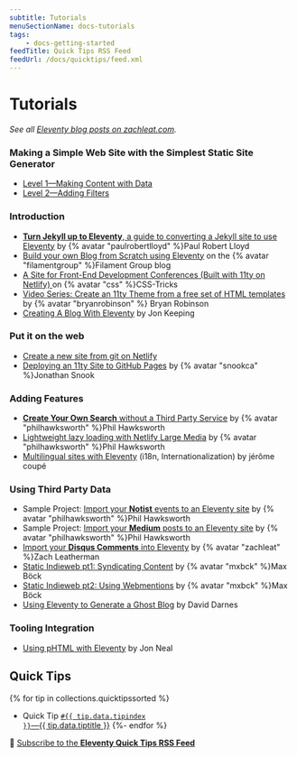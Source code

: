```yaml
---
subtitle: Tutorials
menuSectionName: docs-tutorials
tags:
    - docs-getting-started
feedTitle: Quick Tips RSS Feed
feedUrl: /docs/quicktips/feed.xml
---
```

# Tutorials

_See all [Eleventy blog posts on zachleat.com](https://www.zachleat.com/web/eleventy/)._

### Making a Simple Web Site with the Simplest Static Site Generator 

* [Level 1—Making Content with Data](https://www.zachleat.com/web/eleventy-tutorial-level-1/)
* [Level 2—Adding Filters](https://www.zachleat.com/web/eleventy-tutorial-level-2/)

### Introduction

* [**Turn Jekyll up to Eleventy**, a guide to converting a Jekyll site to use Eleventy](https://24ways.org/2018/turn-jekyll-up-to-eleventy/) by {% avatar "paulrobertlloyd" %}Paul Robert Lloyd
* [Build your own Blog from Scratch using Eleventy](https://www.filamentgroup.com/lab/build-a-blog/) on the {% avatar "filamentgroup" %}Filament Group blog
* [A Site for Front-End Development Conferences (Built with 11ty on Netlify) ](https://css-tricks.com/a-site-for-front-end-development-conferences-built-with-11ty-on-netlify/) on {% avatar "css" %}CSS-Tricks
* [Video Series: Create an 11ty Theme from a free set of HTML templates](https://www.youtube.com/playlist?list=PLOSLUtJ_J3rrJ1R1qEf8CCEpV3GgbJGNr) by {% avatar "bryanrobinson" %} Bryan Robinson
* [Creating A Blog With Eleventy](https://keepinguptodate.com/pages/2019/06/creating-blog-with-eleventy/) by Jon Keeping

### Put it on the web

* [Create a new site from git on Netlify](https://app.netlify.com/start)
* [Deploying an 11ty Site to GitHub Pages](https://snook.ca/archives/servers/deploying-11ty-to-gh-pages) by {% avatar "snookca" %}Jonathan Snook

### Adding Features

* [**Create Your Own Search** without a Third Party Service](https://www.hawksworx.com/blog/adding-search-to-a-jamstack-site/) by {% avatar "philhawksworth" %}Phil Hawksworth
* [Lightweight lazy loading with Netlify Large Media](https://lazy-load-nlm.netlify.com/) by {% avatar "philhawksworth" %}Phil Hawksworth
* [Multilingual sites with Eleventy](https://www.webstoemp.com/blog/multilingual-sites-eleventy/) (i18n, Internationalization) by <!-- {% avatar "jeromecoupe" %} -->jérôme coupé

### Using Third Party Data

* Sample Project: [Import your **Notist** events to an Eleventy site](https://eleventy-notist-example.netlify.com/) by {% avatar "philhawksworth" %}Phil Hawksworth
* Sample Project: [Import your **Medium** posts to an Eleventy site](https://rss-jamstack.netlify.com/) by {% avatar "philhawksworth" %}Phil Hawksworth
* [Import your **Disqus Comments** into Eleventy](https://github.com/11ty/eleventy-import-disqus/blob/master/README.md) by {% avatar "zachleat" %}Zach Leatherman
* [Static Indieweb pt1: Syndicating Content](https://mxb.at/blog/syndicating-content-to-twitter-with-netlify-functions/) by {% avatar "mxbck" %}Max Böck
* [Static Indieweb pt2: Using Webmentions](https://mxb.at/blog/using-webmentions-on-static-sites/) by {% avatar "mxbck" %}Max Böck
* [Using Eleventy to Generate a Ghost Blog](https://david.darn.es/tutorial/2019/06/01/use-eleventy-to-generate-a-ghost-blog/) by <!-- {% avatar "DavidDarnes" %} -->David Darnes

### Tooling Integration

* [Using pHTML with Eleventy](https://github.com/phtmlorg/phtml-11ty) by <!-- {% avatar "jon_neal" %} -->Jon Neal

## Quick Tips

{% for tip in collections.quicktipssorted %}
* Quick Tip <a href="{{ tip.url }}"><code>#{{ tip.data.tipindex }}</code>—{{ tip.data.tiptitle }}</a>
{%- endfor %}

📢 [Subscribe to the **Eleventy Quick Tips RSS Feed**](/docs/quicktips/feed.xml)
